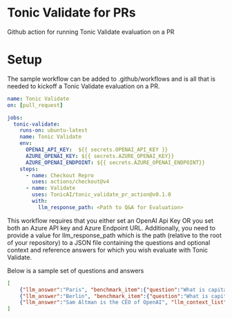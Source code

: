 # Tonic Validate for PRs
Github action for running Tonic Validate evaluation on a PR

# Setup

The sample workflow can be added to .github/workflows and is all that is needed to kickoff a Tonic Validate evaluation on a PR.

```yml
name: Tonic Validate
on: [pull_request]

jobs:
  tonic-validate:
    runs-on: ubuntu-latest
    name: Tonic Validate
    env:
      OPENAI_API_KEY:  ${{ secrets.OPENAI_API_KEY }}
      AZURE_OPENAI_KEY: ${{ secrets.AZURE_OPENAI_KEY}}
      AZURE_OPENAI_ENDPOINT: ${{ secrets.AZURE_OPENAI_ENDPOINT}}
    steps:
      - name: Checkout Repro
        uses: actions/checkout@v4      
      - name: Validate
        uses: TonicAI/tonic_validate_pr_action@v0.1.0
        with:
          llm_response_path: <Path to Q&A for Evaluation>
```

This workflow requires that you either set an OpenAI Api Key OR you set both an Azure API key and Azure Endpoint URL.  Additionally, you need to provide a value for llm_response_path which is the path (relative to the root of your repository) to a JSON file containing the questions and optional context and reference answers for which you wish evaluate with Tonic Validate. 

Below is a sample set of questions and answers

```json
[
    {"llm_answer":"Paris", "benchmark_item":{"question":"What is capital of Paris", "answer":"Paris"}},
    {"llm_answer":"Berlin", "benchmark_item":{"question":"What is capital of Germany", "answer":"Berlin"}},
    {"llm_answer":"Sam Altman is the CEO of OpenAI", "llm_context_list": ["Sam Altman has been the CEO of OpenAI since 2019."], "benchmark_item":{"question":"Who is the CEO of OpenAI?", "answer":"Sam Altman"}},
]
```
